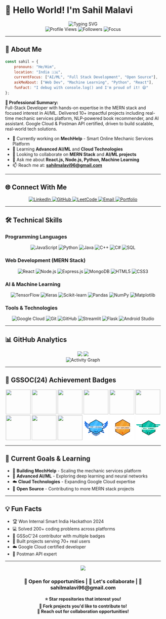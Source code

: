 # 👋 Hello World! I'm Sahil Malavi

<div align="center">
  <img src="https://readme-typing-svg.herokuapp.com?font=Fira+Code&size=28&duration=3000&pause=1000&color=00D9FF&center=true&vCenter=true&width=700&lines=Full-Stack+Developer;AI%2FML+Enthusiast;MERN+Stack+Developer;Open+Source+Contributor;Google+Cloud+Certified" alt="Typing SVG" />
</div>

<div align="center">
  <img src="https://komarev.com/ghpvc/?username=SahilMalavi&label=Profile%20Views&color=00d9ff&style=for-the-badge" alt="Profile Views" />
  <img src="https://img.shields.io/github/followers/SahilMalavi?label=Followers&style=for-the-badge&color=00d9ff" alt="Followers" />
  <img src="https://img.shields.io/badge/Focus-AI%2FML%20%26%20Web%20Development-00d9ff?style=for-the-badge" alt="Focus" />
</div>

---

## 🚀 About Me

```javascript
const sahil = {
    pronouns: "He/Him",
    location: "India 🇮🇳",
    currentFocus: ["AI/ML", "Full Stack Development", "Open Source"],
    askMeAbout: ["Web Dev", "Machine Learning", "Python", "React"],
    funFact: "I debug with console.log() and I'm proud of it! 😄"
};
```

**🎯 Professional Summary:**  
Full-Stack Developer with hands-on expertise in the MERN stack and focused interest in AI/ML. Delivered 10+ impactful projects including real-time mechanic services platform, NLP-powered book recommender, and AI assistant. Google Cloud & Postman API certified, driven to build scalable, real-world tech solutions.

- 🔭 Currently working on **MechHelp** - Smart Online Mechanic Services Platform
- 🌱 Learning **Advanced AI/ML** and **Cloud Technologies**
- 👯 Looking to collaborate on **MERN Stack** and **AI/ML projects**
- 💬 Ask me about **React.js, Node.js, Python, Machine Learning**
- 📫 Reach me at: **sahilmalavi96@gmail.com**

---

## 🌐 Connect With Me

<div align="center">
  <a href="https://www.linkedin.com/in/sahil-malavi">
    <img src="https://img.shields.io/badge/LinkedIn-0077B5?style=for-the-badge&logo=linkedin&logoColor=white" alt="LinkedIn" />
  </a>
  <a href="https://github.com/SahilMalavi">
    <img src="https://img.shields.io/badge/GitHub-100000?style=for-the-badge&logo=github&logoColor=white" alt="GitHub" />
  </a>
  <a href="https://leetcode.com/u/sahilmalavi96/">
    <img src="https://img.shields.io/badge/LeetCode-FFA116?style=for-the-badge&logo=leetcode&logoColor=black" alt="LeetCode" />
  </a>
  <a href="mailto:sahilmalavi96@gmail.com">
    <img src="https://img.shields.io/badge/Email-D14836?style=for-the-badge&logo=gmail&logoColor=white" alt="Email" />
  </a>
  <a href="https://sahilmalavi-dev.vercel.app">
    <img src="https://img.shields.io/badge/Portfolio-FF5722?style=for-the-badge&logo=todoist&logoColor=white" alt="Portfolio" />
  </a>
</div>

---

## 🛠️ Technical Skills

### Programming Languages
<div align="center">
  <img src="https://img.shields.io/badge/JavaScript-F7DF1E?style=for-the-badge&logo=javascript&logoColor=black" alt="JavaScript" />
  <img src="https://img.shields.io/badge/Python-3776AB?style=for-the-badge&logo=python&logoColor=white" alt="Python" />
  <img src="https://img.shields.io/badge/Java-ED8B00?style=for-the-badge&logo=openjdk&logoColor=white" alt="Java" />
  <img src="https://img.shields.io/badge/C++-00599C?style=for-the-badge&logo=c%2B%2B&logoColor=white" alt="C++" />
  <img src="https://img.shields.io/badge/C%23-239120?style=for-the-badge&logo=c-sharp&logoColor=white" alt="C#" />
  <img src="https://img.shields.io/badge/SQL-4479A1?style=for-the-badge&logo=mysql&logoColor=white" alt="SQL" />
</div>

### Web Development (MERN Stack)
<div align="center">
  <img src="https://img.shields.io/badge/React-20232A?style=for-the-badge&logo=react&logoColor=61DAFB" alt="React" />
  <img src="https://img.shields.io/badge/Node.js-43853D?style=for-the-badge&logo=node.js&logoColor=white" alt="Node.js" />
  <img src="https://img.shields.io/badge/Express.js-404D59?style=for-the-badge&logo=express&logoColor=white" alt="Express.js" />
  <img src="https://img.shields.io/badge/MongoDB-4EA94B?style=for-the-badge&logo=mongodb&logoColor=white" alt="MongoDB" />
  <img src="https://img.shields.io/badge/HTML5-E34F26?style=for-the-badge&logo=html5&logoColor=white" alt="HTML5" />
  <img src="https://img.shields.io/badge/CSS3-1572B6?style=for-the-badge&logo=css3&logoColor=white" alt="CSS3" />
</div>

### AI & Machine Learning
<div align="center">
  <img src="https://img.shields.io/badge/TensorFlow-FF6F00?style=for-the-badge&logo=tensorflow&logoColor=white" alt="TensorFlow" />
  <img src="https://img.shields.io/badge/Keras-D00000?style=for-the-badge&logo=keras&logoColor=white" alt="Keras" />
  <img src="https://img.shields.io/badge/scikit--learn-F7931E?style=for-the-badge&logo=scikit-learn&logoColor=white" alt="Scikit-learn" />
  <img src="https://img.shields.io/badge/Pandas-150458?style=for-the-badge&logo=pandas&logoColor=white" alt="Pandas" />
  <img src="https://img.shields.io/badge/NumPy-013243?style=for-the-badge&logo=numpy&logoColor=white" alt="NumPy" />
  <img src="https://img.shields.io/badge/Matplotlib-11557c?style=for-the-badge&logo=python&logoColor=white" alt="Matplotlib" />
</div>

### Tools & Technologies
<div align="center">
  <img src="https://img.shields.io/badge/Google_Cloud-4285F4?style=for-the-badge&logo=google-cloud&logoColor=white" alt="Google Cloud" />
  <img src="https://img.shields.io/badge/Git-F05032?style=for-the-badge&logo=git&logoColor=white" alt="Git" />
  <img src="https://img.shields.io/badge/GitHub-100000?style=for-the-badge&logo=github&logoColor=white" alt="GitHub" />
  <img src="https://img.shields.io/badge/Streamlit-FF4B4B?style=for-the-badge&logo=streamlit&logoColor=white" alt="Streamlit" />
  <img src="https://img.shields.io/badge/Flask-000000?style=for-the-badge&logo=flask&logoColor=white" alt="Flask" />
  <img src="https://img.shields.io/badge/Android_Studio-3DDC84?style=for-the-badge&logo=android-studio&logoColor=white" alt="Android Studio" />
</div>

---

## 📊 GitHub Analytics

<div align="center">
  <img height="180em" src="https://github-readme-stats.vercel.app/api?username=SahilMalavi&show_icons=true&theme=tokyonight&include_all_commits=true&count_private=true&hide_border=true"/>
  <img height="180em" src="https://github-readme-stats.vercel.app/api/top-langs/?username=SahilMalavi&layout=compact&langs_count=8&theme=tokyonight&hide_border=true"/>
</div>

<div align="center">
  <img src="https://github-readme-activity-graph.vercel.app/graph?username=SahilMalavi&theme=tokyo-night&bg_color=1a1b27&color=00d9ff&line=00d9ff&point=ffffff&hide_border=true" alt="Activity Graph" />
</div>

---

## 🏅 GSSOC(24) Achievement Badges

<div align="center">
  <img src="https://raw.githubusercontent.com/GSSoC24/Postman-Challenge/main/docs/assets/Postman%20White.png" width="80px" height="80px" />
  <img src="https://raw.githubusercontent.com/GSSoC24/Postman-Challenge/main/docs/assets/1.png" width="80px" height="80px" />
  <img src="https://raw.githubusercontent.com/GSSoC24/Postman-Challenge/main/docs/assets/2.png" width="80px" height="80px" />
  <img src="https://raw.githubusercontent.com/GSSoC24/Postman-Challenge/main/docs/assets/3.png" width="80px" height="80px" />
  <img src="https://raw.githubusercontent.com/GSSoC24/Postman-Challenge/main/docs/assets/4.png" width="80px" height="80px" />
  <img src="https://raw.githubusercontent.com/GSSoC24/Postman-Challenge/main/docs/assets/5.png" width="80px" height="80px" />
  <img src="https://raw.githubusercontent.com/GSSoC24/Postman-Challenge/main/docs/assets/6.png" width="80px" height="80px" />
  <img src="https://raw.githubusercontent.com/GSSoC24/Postman-Challenge/main/docs/assets/7.png" width="80px" height="80px" />
  <img src="https://raw.githubusercontent.com/GSSoC24/Postman-Challenge/main/docs/assets/8.png" width="80px" height="80px" />
  <img src="https://raw.githubusercontent.com/GSSoC24/Contributor/refs/heads/main/assets/Code%20Luminary.png" width="80px" height="80px" />
  <img src="https://raw.githubusercontent.com/GSSoC24/Contributor/refs/heads/main/assets/Git%20Explorer.png" width="80px" height="80px" />
  <img src="https://raw.githubusercontent.com/GSSoC24/Contributor/refs/heads/main/assets/Pull%20Expert.png" width="80px" height="80px" />
</div>

---

## 🎯 Current Goals & Learning

- 🚀 **Building MechHelp** - Scaling the mechanic services platform
- 🤖 **Advanced AI/ML** - Exploring deep learning and neural networks  
- ☁️ **Cloud Technologies** - Expanding Google Cloud expertise
- 🌟 **Open Source** - Contributing to more MERN stack projects

---

## 💡 Fun Facts

- 🏆 Won Internal Smart India Hackathon 2024
- 💻 Solved 200+ coding problems across platforms
- 🌟 GSSoC'24 contributor with multiple badges
- 📱 Built projects serving 70+ real users
- ☁️ Google Cloud certified developer
- 🔗 Postman API expert

---

<div align="center">
  <img src="https://capsule-render.vercel.app/api?type=waving&color=00d9ff&height=120&section=footer&text=Let's%20Build%20Something%20Amazing!&fontSize=30&fontColor=ffffff&animation=twinkling" />
</div>

<div align="center">
  <h3>💼 Open for opportunities | 🤝 Let's collaborate | 📧 sahilmalavi96@gmail.com</h3>
  
  **⭐ Star repositories that interest you!**  
  **🍴 Fork projects you'd like to contribute to!**  
  **📧 Reach out for collaboration opportunities!**
</div>
